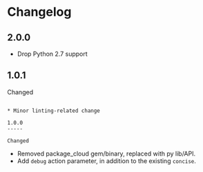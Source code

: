Changelog
=========

2.0.0
-----

* Drop Python 2.7 support

1.0.1
-----

Changed
~~~~~~~

* Minor linting-related change

1.0.0
-----

Changed
~~~~~~~

* Removed package_cloud gem/binary, replaced with py lib/API.
* Add `debug` action parameter, in addition to the existing `concise`.
